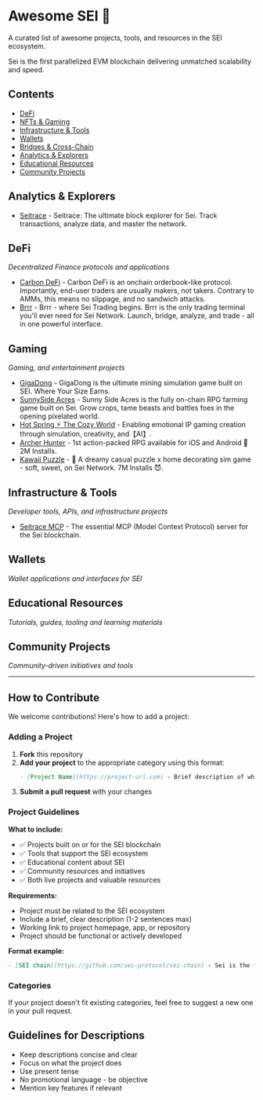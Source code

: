 # Awesome SEI 🚀

A curated list of awesome projects, tools, and resources in the SEI ecosystem.

Sei is the first parallelized EVM blockchain delivering unmatched scalability and speed.

## Contents

- [DeFi](#defi)
- [NFTs & Gaming](#nfts--gaming)
- [Infrastructure & Tools](#infrastructure--tools)
- [Wallets](#wallets)
- [Bridges & Cross-Chain](#bridges--cross-chain)
- [Analytics & Explorers](#analytics--explorers)
- [Educational Resources](#educational-resources)
- [Community Projects](#community-projects)

## Analytics & Explorers

- [Seitrace](https://seitrace.com) - Seitrace: The ultimate block explorer for Sei. Track transactions, analyze data, and master the network.

## DeFi

_Decentralized Finance protocols and applications_

- [Carbon DeFi](https://www.carbondefi.xyz) - Carbon DeFi is an onchain orderbook-like protocol. Importantly, end-user traders are usually makers, not takers. Contrary to AMMs, this means no slippage, and no sandwich attacks.
- [Brrr](https://brrr.fun) - Brrr - where Sei Trading begins. Brrr is the only trading terminal you'll ever need for Sei Network. Launch, bridge, analyze, and trade - all in one powerful interface.

## Gaming

_Gaming, and entertainment projects_

- [GigaDong](https://gigadong.com) - GigaDong is the ultimate mining simulation game built on SEI. Where Your Size Earns.
- [SunnySide Acres](https://game.thesunnyside.cc/) - Sunny Side Acres is the fully on-chain RPG farming game built on Sei. Grow crops, tame beasts and battles foes in the opening pixelated world.
- [Hot Spring ⚡︎ The Cozy World](https://link3.to/cozy_world) - Enabling emotional IP gaming creation through simulation, creativity, and【AI】.
- [Archer Hunter](https://link3.to/archerhunter_hq) - 1st action-packed RPG available for iOS and Android 🏹 2M Installs.
- [Kawaii Puzzle](https://t.co/YaLQxHx918) - 🧸 A dreamy casual puzzle x home decorating sim game - soft, sweet, on Sei Network. 7M Installs 😈.

## Infrastructure & Tools

_Developer tools, APIs, and infrastructure projects_

- [Seitrace MCP](https://github.com/Seitrace/seitrace-mcp) - The essential MCP (Model Context Protocol) server for the Sei blockchain.

## Wallets

_Wallet applications and interfaces for SEI_

<!-- Add projects here -->

## Educational Resources

_Tutorials, guides, tooling and learning materials_

<!-- Add projects here -->

## Community Projects

_Community-driven initiatives and tools_

<!-- Add projects here -->

---

## How to Contribute

We welcome contributions! Here's how to add a project:

### Adding a Project

1. **Fork** this repository
2. **Add your project** to the appropriate category using this format:
   ```markdown
   - [Project Name](https://project-url.com) - Brief description of what the project does.
   ```
3. **Submit a pull request** with your changes

### Project Guidelines

**What to include:**

- ✅ Projects built on or for the SEI blockchain
- ✅ Tools that support the SEI ecosystem
- ✅ Educational content about SEI
- ✅ Community resources and initiatives
- ✅ Both live projects and valuable resources

**Requirements:**

- Project must be related to the SEI ecosystem
- Include a brief, clear description (1-2 sentences max)
- Working link to project homepage, app, or repository
- Project should be functional or actively developed

**Format example:**

```markdown
- [SEI chain](https://github.com/sei-protocol/sei-chain) - Sei is the first parallelized EVM blockchain delivering unmatched scalability and speed.
```

### Categories

If your project doesn't fit existing categories, feel free to suggest a new one in your pull request.

## Guidelines for Descriptions

- Keep descriptions concise and clear
- Focus on what the project does
- Use present tense
- No promotional language - be objective
- Mention key features if relevant
